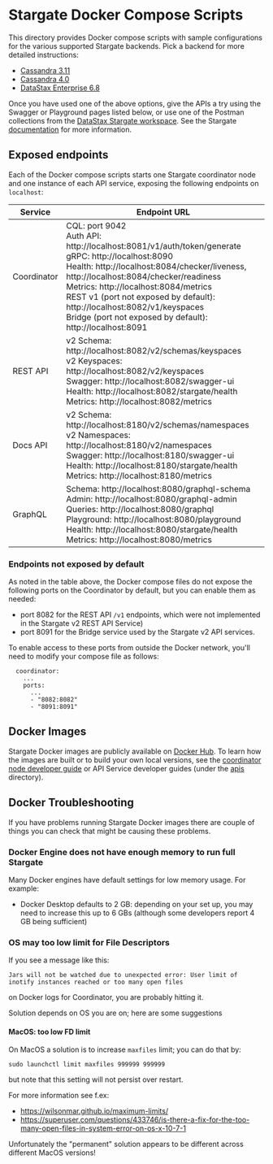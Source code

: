 # Stargate Docker Compose Scripts
This directory provides Docker compose scripts with sample configurations for the various supported Stargate backends. Pick a backend for more detailed instructions:

- [Cassandra 3.11](cassandra-3.11)
- [Cassandra 4.0](cassandra-4.0)
- [DataStax Enterprise 6.8](dse-6.8)

Once you have used one of the above options, give the APIs a try using the Swagger or Playground pages listed below, or use one of the Postman collections from the [DataStax Stargate workspace](https://www.postman.com/datastax/workspace/stargate-cassandra/overview). See the Stargate [documentation](https://stargate.io/docs/latest/develop/tooling.html) for more information.

## Exposed endpoints

Each of the Docker compose scripts starts one Stargate coordinator node and one instance of each API service, exposing the following endpoints on `localhost`:

| Service     | Endpoint URL                                                                                                                                                                                                                                                                                                                                                                                   |
|-------------|------------------------------------------------------------------------------------------------------------------------------------------------------------------------------------------------------------------------------------------------------------------------------------------------------------------------------------------------------------------------------------------------|
| Coordinator | CQL: port 9042 <br>Auth API: http://localhost:8081/v1/auth/token/generate <br>gRPC: http://localhost:8090 <br>Health: http://localhost:8084/checker/liveness, http://localhost:8084/checker/readiness <br>Metrics: http://localhost:8084/metrics <br>REST v1 (port not exposed by default): http://localhost:8082/v1/keyspaces <br>Bridge (port not exposed by default): http://localhost:8091 |
| REST API    | v2 Schema: http://localhost:8082/v2/schemas/keyspaces <br>v2 Keyspaces: http://localhost:8082/v2/keyspaces <br>Swagger: http://localhost:8082/swagger-ui <br> Health: http://localhost:8082/stargate/health <br>Metrics: http://localhost:8082/metrics                                                                                                                                         |
| Docs API    | v2 Schema: http://localhost:8180/v2/schemas/namespaces <br>v2 Namespaces: http://localhost:8180/v2/namespaces <br>Swagger: http://localhost:8180/swagger-ui <br>Health: http://localhost:8180/stargate/health <br>Metrics: http://localhost:8180/metrics                                                                                                                                       |
| GraphQL     | Schema: http://localhost:8080/graphql-schema <br> Admin: http://localhost:8080/graphql-admin <br>Queries: http://localhost:8080/graphql <br>Playground: http://localhost:8080/playground <br>Health: http://localhost:8080/stargate/health <br>Metrics: http://localhost:8080/metrics                                                                                                          |

### Endpoints not exposed by default
As noted in the table above, the Docker compose files do not expose the following ports on the Coordinator by default, but you can enable them as needed:
- port 8082 for the REST API `/v1` endpoints, which were not implemented in the Stargate v2 REST API Service)
- port 8091 for the Bridge service used by the Stargate v2 API services. 

To enable access to these ports from outside the Docker network, you'll need to modify your compose file as follows:

```
  coordinator:
    ...
    ports:
      ...
      - "8082:8082"
      - "8091:8091"
```

## Docker Images
Stargate Docker images are publicly available on [Docker Hub](https://hub.docker.com/r/stargateio/). To learn how the images are built or to build your own local versions, see the [coordinator node developer guide](../DEV_GUIDE.md) or API Service developer guides (under the [apis](apis) directory).

## Docker Troubleshooting

If you have problems running Stargate Docker images there are couple of things you can check that might be causing these problems.

### Docker Engine does not have enough memory to run full Stargate

Many Docker engines have default settings for low memory usage. For example:

* Docker Desktop defaults to 2 GB: depending on your set up, you may need to increase this up to 6 GBs (although some developers report 4 GB being sufficient)

### OS may too low limit for File Descriptors

If you see a message like this:

```
Jars will not be watched due to unexpected error: User limit of inotify instances reached or too many open files
```

on Docker logs for Coordinator, you are probably hitting it.

Solution depends on OS you are on; here are some suggestions

#### MacOS: too low FD limit

On MacOS a solution is to increase `maxfiles` limit; you can do that by:

```
sudo launchctl limit maxfiles 999999 999999
```

but note that this setting will not persist over restart.

For more information see f.ex:

* https://wilsonmar.github.io/maximum-limits/
* https://superuser.com/questions/433746/is-there-a-fix-for-the-too-many-open-files-in-system-error-on-os-x-10-7-1

Unfortunately the "permanent" solution appears to be different across different MacOS versions!
